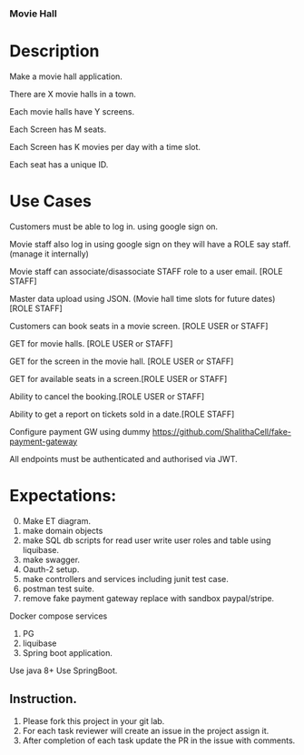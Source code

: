 ### Movie Hall
# Description
Make a movie hall application.

There are X movie halls in a town.

Each movie halls have Y screens.

Each Screen has M seats.

Each Screen has K movies per day with a time slot.

Each seat has a unique ID.

# Use Cases

Customers must be able to log in. using google sign on.

Movie staff also log in using google sign on they will have a ROLE say staff.(manage it internally)

Movie staff can associate/disassociate STAFF role to a user email. [ROLE STAFF]

Master data upload using JSON. (Movie hall time slots for future dates) [ROLE STAFF]

Customers can book seats in a movie screen. [ROLE USER or STAFF]

GET for movie halls. [ROLE USER or STAFF]

GET for the screen in the movie hall. [ROLE USER or STAFF]

GET for available seats in a screen.[ROLE USER or STAFF]

Ability to cancel the booking.[ROLE USER or STAFF]

Ability to get a report on tickets sold in a date.[ROLE STAFF]

Configure payment GW using dummy https://github.com/ShalithaCell/fake-payment-gateway

All endpoints must be authenticated and authorised via JWT.

# Expectations:
0) Make ET diagram.
1) make domain objects
2) make SQL db scripts for read user write user roles and table using liquibase.
3) make swagger.
4) Oauth-2 setup.
5) make controllers and services including junit test case.
6) postman test suite.
7) remove fake payment gateway replace with sandbox paypal/stripe.

Docker compose services
1) PG
2) liquibase
3) Spring boot application.


Use java 8+
Use SpringBoot.

## Instruction.
1) Please fork this project in your git lab.
2) For each task reviewer will create an issue in the project assign it.
3) After completion of each task update the PR in the issue with comments.
